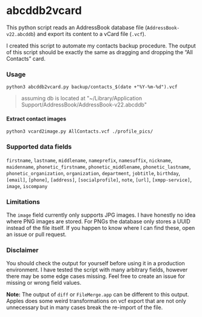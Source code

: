 # abcddb2vcard

This python script reads an AddressBook database file (`AddressBook-v22.abcddb`) and export its content to a vCard file (`.vcf`).

I created this script to automate my contacts backup procedure.
The output of this script should be exactly the same as dragging and dropping the “All Contacts” card.


### Usage

```
python3 abcddb2vcard.py backup/contacts_$(date +"%Y-%m-%d").vcf
```

> assuming db is located at "~/Library/Application Support/AddressBook/AddressBook-v22.abcddb"

#### Extract contact images

```
python3 vcard2image.py AllContacts.vcf ./profile_pics/
```


### Supported data fields

`firstname`, `lastname`, `middlename`, `nameprefix`, `namesuffix`, `nickname`, `maidenname`, `phonetic_firstname`, `phonetic_middlename`, `phonetic_lastname`, `phonetic_organization`, `organization`, `department`, `jobtitle`, `birthday`, `[email]`, `[phone]`, `[address]`, `[socialprofile]`, `note`, `[url]`, `[xmpp-service]`, `image`, `iscompany`


### Limitations

The `image` field currently only supports JPG images.
I have honestly no idea where PNG images are stored.
For PNGs the database only stores a UUID instead of the file itself.
If you happen to know where I can find these, open an issue or pull request.


### Disclaimer

You should check the output for yourself before using it in a production environment.
I have tested the script with many arbitrary fields, however there may be some edge cases missing.
Feel free to create an issue for missing or wrong field values.

**Note:** The output of `diff` or `FileMerge.app` can be different to this output.
Apples does some weird transformations on vcf export that are not only unnecessary but in many cases break the re-import of the file.